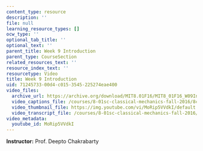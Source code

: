 ```yaml
---
content_type: resource
description: ''
file: null
learning_resource_types: []
ocw_type: ''
optional_tab_title: ''
optional_text: ''
parent_title: Week 9 Introduction
parent_type: CourseSection
related_resources_text: ''
resource_index_text: ''
resourcetype: Video
title: Week 9 Introduction
uid: 71245733-00d4-c015-3545-225274eae400
video_files:
  archive_url: https://archive.org/download/MIT8.01F16/MIT8_01F16_W09Intro_360p.mp4
  video_captions_file: /courses/8-01sc-classical-mechanics-fall-2016/8ce0ddf98cbc55d69d057b3e299ca240_MoRip5VVdkI.vtt
  video_thumbnail_file: https://img.youtube.com/vi/MoRip5VVdkI/default.jpg
  video_transcript_file: /courses/8-01sc-classical-mechanics-fall-2016/ee1004e503e8267f37719452cddafb63_MoRip5VVdkI.pdf
video_metadata:
  youtube_id: MoRip5VVdkI
---
```


**Instructor:** Prof. Deepto Chakrabarty